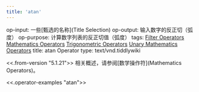 ```yaml
---
title: 'atan'
---
```


op-input: 一些[甄选的名称](Title Selection)
op-output: 输入数字的反正切（弧度）
op-purpose: 计算数字列表的反正切值（弧度）
tags: [Filter Operators](#Filter%20Operators) [Mathematics Operators](#Mathematics%20Operators) [Trigonometric Operators](#Trigonometric%20Operators) [Unary Mathematics Operators](#Unary%20Mathematics%20Operators)
title: atan Operator
type: text/vnd.tiddlywiki

<<.from-version "5.1.21">> 相关概述，请参阅[数学操作符](Mathematics Operators)。

<<.operator-examples "atan">>